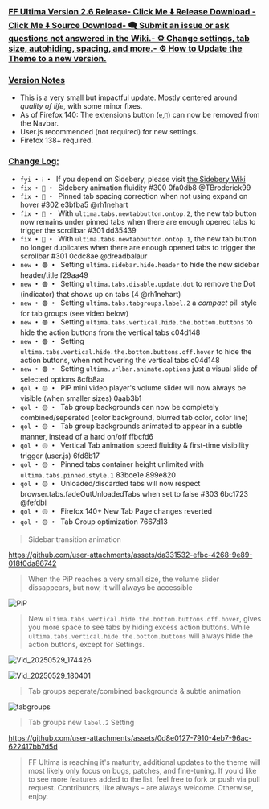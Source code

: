 ### <ins> FF Ultima Version 2.6 Release- **[Click Me ⬇️ Release Download](https://github.com/soulhotel/FF-ULTIMA/releases/download/2.6/ffultima2.6.zip)** - **[Click Me ⬇️ Source Download](https://github.com/soulhotel/FF-ULTIMA/archive/refs/heads/main.zip)**- 🗨️ [Submit an issue](https://github.com/soulhotel/FF-ULTIMA/issues/new/choose) or ask questions not answered in [the Wiki](https://github.com/soulhotel/FF-ULTIMA/wiki).- ⚙️ [Change settings](https://github.com/soulhotel/FF-ULTIMA/wiki/Settings), tab size, autohiding, spacing, and more.- ⚙️ How to [Update the Theme](https://github.com/soulhotel/FF-ULTIMA/wiki/How-to-Update-the-Theme) to a new version.
  
### <ins> Version Notes
- This is a very small but impactful update. Mostly centered around *quality of life*, with some minor fixes.
- As of Firefox 140: The extensions button (`e`,`🧩`) can now be removed from the Navbar.
- User.js recommended (not required) for new settings.
- Firefox 138+ required.

### <ins> Change Log:
- `fyi • ℹ️ • ` If you depend on Sidebery, please visit [the Sidebery Wiki](https://github.com/soulhotel/FF-ULTIMA/wiki/Sidebery-Configuration)
- `fix • 🔴 • ` Sidebery animation fluidity #300 0fa0db8 @TBroderick99
- `fix • 🔴 • ` Pinned tab spacing correction when not using expand on hover #302 e3bfba5 @rh1nehart
- `fix • 🔴 • ` With `ultima.tabs.newtabbutton.ontop.2`, the new tab button now remains under pinned tabs when there are enough opened tabs to trigger the scrollbar #301 dd35439
- `fix • 🔴 • ` With `ultima.tabs.newtabbutton.ontop.1`, the new tab button no longer duplicates when there are enough opened tabs to trigger the scrollbar #301 0cdc8ae @dreadbalaur
- `new • 🟢 • ` Setting `ultima.sidebar.hide.header` to hide the new sidebar header/title f29aa49
- `new • 🟢 • ` Setting `ultima.tabs.disable.update.dot` to remove the Dot (indicator) that shows up on tabs (4 @rh1nehart)
- `new • 🟢 • ` Setting `ultima.tabs.tabgroups.label.2` a *compact* pill style for tab groups (see video below)
- `new • 🟢 • ` Setting `ultima.tabs.vertical.hide.the.bottom.buttons` to hide the action buttons from the vertical tabs c04d148
- `new • 🟢 • ` Setting `ultima.tabs.vertical.hide.the.bottom.buttons.off.hover` to hide the action buttons, when not hovering the vertical tabs c04d148
- `new • 🟢 • ` Setting `ultima.urlbar.animate.options` just a visual slide of selected options 8cfb8aa
- `qol • 🟡 • ` PiP mini video player's volume slider will now always be visible (when smaller sizes) 0aab3b1
- `qol • 🟡 • ` Tab group backgrounds can now be completely combined/seperated (color background, blurred tab color, color line)
- `qol • 🟡 • ` Tab group backgrounds animated to appear in a subtle manner, instead of a hard on/off ffbcfd6
- `qol • 🟡 • ` Vertical Tab animation speed fluidity & first-time visibility trigger (user.js) 6fd8b17
- `qol • 🟡 • ` Pinned tabs container height unlimited with `ultima.tabs.pinned.style.1` 83bce1e 899e820
- `qol • 🟡 • ` Unloaded/discarded tabs will now respect browser.tabs.fadeOutUnloadedTabs when set to false #303 6bc1723 @fefdbi
- `qol • 🟡 • ` Firefox 140+ New Tab Page changes reverted
- `qol • 🟡 • ` Tab Group optimization 7667d13

> Sidebar transition animation

https://github.com/user-attachments/assets/da331532-efbc-4268-9e89-018f0da86742

> When the PiP reaches a very small size, the volume slider dissappears, but now, it will always be accessible

![PiP](https://github.com/user-attachments/assets/f872e39b-5546-4e3e-8304-774d3c266f19)

> New `ultima.tabs.vertical.hide.the.bottom.buttons.off.hover`, gives you more space to see tabs by hiding excess action buttons. While `ultima.tabs.vertical.hide.the.bottom.buttons` will always hide the action buttons, except for Settings.

![Vid_20250529_174426](https://github.com/user-attachments/assets/c84d3411-1f7b-4a5d-86ac-915e8a042096)

![Vid_20250529_180401](https://github.com/user-attachments/assets/f78123cf-a299-40b7-b3bb-803a3c75b4a8)

> Tab groups seperate/combined backgrounds & subtle animation

![tabgroups](https://github.com/user-attachments/assets/a5cfc33c-9627-48b7-8c96-798912b0a68e)

> Tab groups new `label.2` Setting

https://github.com/user-attachments/assets/0d8e0127-7910-4eb7-96ac-622417bb7d5d

> FF Ultima is reaching it's maturity, additional updates to the theme will most likely only focus on bugs, patches, and fine-tuning. If you'd like to see more features added to the list, feel free to fork or push via pull request. Contributors, like always - are always welcome. Otherwise, enjoy.
